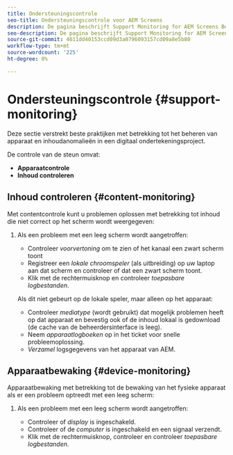 ```yaml
---
title: Ondersteuningscontrole
seo-title: Ondersteuningscontrole voor AEM Screens
description: De pagina beschrijft Support Monitoring for AEM Screens Best Practices Guide
seo-description: De pagina beschrijft Support Monitoring for AEM Screens Best Practices Guide
source-git-commit: 4611dd40153ccd09d3a0796093157cd09a8e5b80
workflow-type: tm+mt
source-wordcount: '225'
ht-degree: 0%

---
```



# Ondersteuningscontrole {#support-monitoring}

Deze sectie verstrekt beste praktijken met betrekking tot het beheren van apparaat en inhoudanomalieën in een digitaal ondertekeningsproject.

De controle van de steun omvat:

* **Apparaatcontrole**
* **Inhoud controleren**

## Inhoud controleren {#content-monitoring}

Met contentcontrole kunt u problemen oplossen met betrekking tot inhoud die niet correct op het scherm wordt weergegeven:

1. Als een probleem met een leeg scherm wordt aangetroffen:

   * Controleer *voorvertoning* om te zien of het kanaal een zwart scherm toont
   * Registreer een *lokale chroomspeler* (als uitbreiding) op uw laptop aan dat scherm en controleer of dat een zwart scherm toont.
   * Klik met de rechtermuisknop en controleer *toepasbare logbestanden*.

   Als dit niet gebeurt op de lokale speler, maar alleen op het apparaat:

   * Controleer *mediatype* (wordt gebruikt) dat mogelijk problemen heeft op dat apparaat en bevestig ook of de inhoud lokaal is gedownload (de cache van de beheerdersinterface is leeg).
   * Neem *apparaatlogboeken* op in het ticket voor snelle probleemoplossing.
   * *Verzamel* logsgegevens van het apparaat van AEM.


## Apparaatbewaking {#device-monitoring}

Apparaatbewaking met betrekking tot de bewaking van het fysieke apparaat als er een probleem optreedt met een leeg scherm:

1. Als een probleem met een leeg scherm wordt aangetroffen:

   * Controleer of *display* is ingeschakeld.
   * Controleer of de *computer* is ingeschakeld en een signaal verzendt.
   * Klik met de rechtermuisknop, controleer en controleer *toepasbare logbestanden*.

